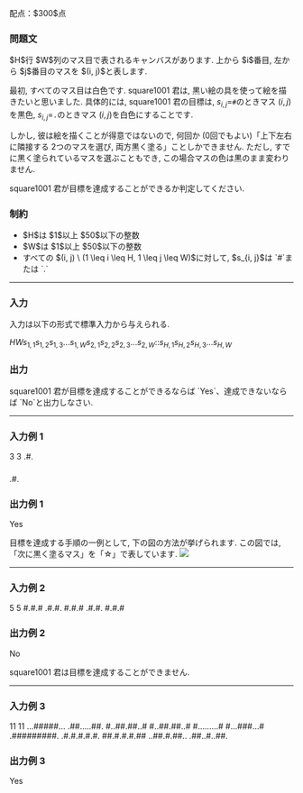 
<div>

<span>

<span>

<p>
配点：$300$点
</p>

<div>

<section>

### **問題文**

<p>
$H$行 $W$列のマス目で表されるキャンバスがあります. 上から $i$番目, 左から $j$番目のマスを $(i, j)$と表します.

最初, すべてのマス目は白色です. square1001 君は, 黒い絵の具を使って絵を描きたいと思いました. 具体的には, square1001 君の目標は, $s_{i, j}=$`#`のときマス $(i, j)$を黒色, $s_{i, j}=$`.`のときマス $(i, j)$を白色にすることです.

しかし, 彼は絵を描くことが得意ではないので, 何回か ($0$回でもよい)「上下左右に隣接する $2$つのマスを選び, 両方黒く塗る」ことしかできません. ただし, すでに黒く塗られているマスを選ぶこともでき, この場合マスの色は黒のまま変わりません.  

square1001 君が目標を達成することができるか判定してください.  
</p>

</section>

</div>

<div>

<section>

### **制約**

<ul>

<li>
$H$は $1$以上 $50$以下の整数
</li>

<li>
$W$は $1$以上 $50$以下の整数
</li>

<li>
すべての $(i, j) \ (1 \leq i \leq H, 1 \leq j \leq W)$に対して, $s_{i, j}$は `#`または `.`
</li>

</ul>

</section>

</div>

---

<div>

<div>

<section>

### **入力**

<p>
入力は以下の形式で標準入力から与えられる.  
</p>

<div>

$H$$W$$s_{1, 1} s_{1, 2} s_{1, 3} ... s_{1, W}$$s_{2, 1} s_{2, 2} s_{2, 3} ... s_{2, W}$$:$$:$$s_{H, 1} s_{H, 2} s_{H, 3} ... s_{H, W}$
</div>

</section>

</div>

<div>

<section>

### **出力**

<p>
square1001 君が目標を達成することができるならば `Yes`、達成できないならば `No`と出力しなさい.  
</p>

</section>

</div>

</div>

---

<div>

<section>

### **入力例 1**

<div>

3 3
.#.
###
.#.

</div>

</section>

</div>

<div>

<section>

### **出力例 1**

<div>

Yes

</div>

<p>
目標を達成する手順の一例として, 下の図の方法が挙げられます. この図では, 「次に黒く塗るマス」を「☆」で表しています.


<img src="https://img.atcoder.jp/abc096/18f94b6627ec5dc8aa4f6d99ae1c8fca.png">

</img>

</p>

</section>

</div>

---

<div>

<section>

### **入力例 2**

<div>

5 5
#.#.#
.#.#.
#.#.#
.#.#.
#.#.#

</div>

</section>

</div>

<div>

<section>

### **出力例 2**

<div>

No

</div>

<p>
square1001 君は目標を達成することができません.  
</p>

</section>

</div>

---

<div>

<section>

### **入力例 3**

<div>

11 11
...#####...
.##.....##.
#..##.##..#
#..##.##..#
#.........#
#...###...#
.#########.
.#.#.#.#.#.
##.#.#.#.##
..##.#.##..
.##..#..##.

</div>

</section>

</div>

<div>

<section>

### **出力例 3**

<div>

Yes

</div>

</section>

</div>

</span>

</span>

</div>
